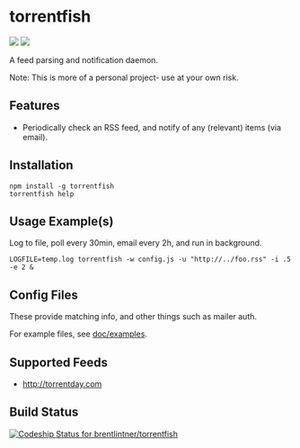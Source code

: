 # torrentfish

![](https://travis-ci.org/brentlintner/torrentfish.svg?branch=master)
![](https://david-dm.org/brentlintner/torrentfish.png)

A feed parsing and notification daemon.

Note: This is more of a personal project- use at your own risk.

## Features

* Periodically check an RSS feed, and notify of any (relevant) items (via email).

## Installation

    npm install -g torrentfish
    torrentfish help

## Usage Example(s)

Log to file, poll every 30min, email every 2h, and run in background.

    LOGFILE=temp.log torrentfish -w config.js -u "http://../foo.rss" -i .5 -e 2 &

## Config Files

These provide matching info, and other things such as mailer auth.

For example files, see [doc/examples](https://github.com/brentlintner/torrentfish/blob/master/doc/examples/dot.torrentfish.js).

## Supported Feeds

* http://torrentday.com

## Build Status

[ ![Codeship Status for brentlintner/torrentfish](https://www.codeship.io/projects/e20bfd80-fabf-0131-3ef6-66b21a9f2fb0/status)](https://www.codeship.io/projects/29085)
